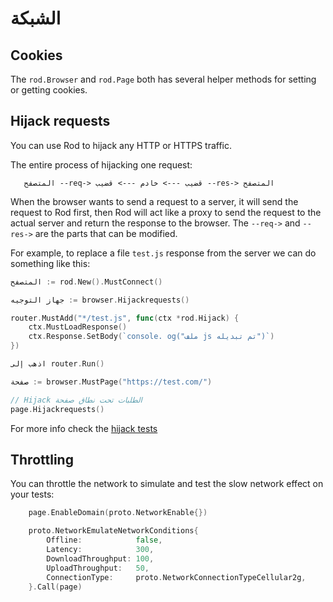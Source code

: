 # الشبكة

## Cookies

The `rod.Browser` and `rod.Page` both has several helper methods for setting or getting cookies.

## Hijack requests

You can use Rod to hijack any HTTP or HTTPS traffic.

The entire process of hijacking one request:

```text
   المتصفح --req-> قضيب ---> خادم ---> قضيب --res-> المتصفح
```

When the browser wants to send a request to a server, it will send the request to Rod first, then Rod will act like a proxy to send the request to the actual server and return the response to the browser. The `--req->` and `--res->` are the parts that can be modified.

For example, to replace a file `test.js` response from the server we can do something like this:

```go
المتصفح := rod.New().MustConnect()

جهاز التوجيه := browser.Hijackrequests()

router.MustAdd("*/test.js", func(ctx *rod.Hijack) {
    ctx.MustLoadResponse()
    ctx.Response.SetBody(`console. og("ملف js تم تبديله")`)
})

اذهب إلى router.Run()

صفحة := browser.MustPage("https://test.com/")

// Hijack الطلبات تحت نطاق صفحة
page.Hijackrequests()
```

For more info check the [hijack tests](https://github.com/go-rod/rod/blob/master/hijack_test.go)

## Throttling

You can throttle the network to simulate and test the slow network effect on your tests:

```go
    page.EnableDomain(proto.NetworkEnable{})

    proto.NetworkEmulateNetworkConditions{
        Offline:            false,
        Latency:            300,
        DownloadThroughput: 100,
        UploadThroughput:   50,
        ConnectionType:     proto.NetworkConnectionTypeCellular2g,
    }.Call(page)
```
